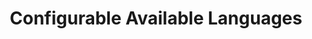 ---
slug: configurable-languages
version: v1.290.0
title: Configurable Available Languages
tags: ['Script Editor']
image: ./configurable-languages.png
description: Windmill supports many languages, but organizations usually only use a few, now you can configure the languages that are visible and their order.
features:
  [
    'Applies to scripts, flows and apps.',
    'Global to all users within a workspace.',
    'Only configurable by admins.',
  ]
docs: /docs/script_editor/settings#language
---